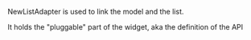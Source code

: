 NewListAdapter is used to link the model and the list.

It holds the "pluggable" part of the widget, aka the definition of the API